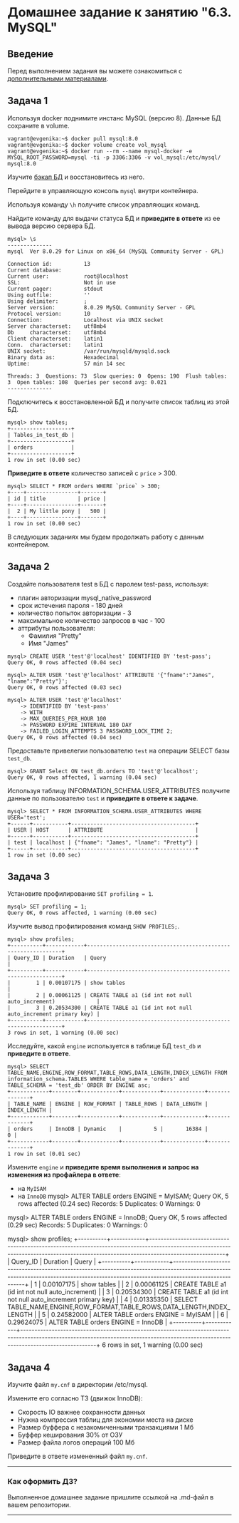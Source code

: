 # Домашнее задание к занятию "6.3. MySQL"

## Введение

Перед выполнением задания вы можете ознакомиться с 
[дополнительными материалами](https://github.com/netology-code/virt-homeworks/tree/master/additional/README.md).

## Задача 1

Используя docker поднимите инстанс MySQL (версию 8). Данные БД сохраните в volume.
```shell
vagrant@evgenika:~$ docker pull mysql:8.0
vagrant@evgenika:~$ docker volume create vol_mysql
vagrant@evgenika:~$ docker run --rm --name mysql-docker -e MYSQL_ROOT_PASSWORD=mysql -ti -p 3306:3306 -v vol_mysql:/etc/mysql/ mysql:8.0
```
Изучите [бэкап БД](https://github.com/netology-code/virt-homeworks/tree/master/06-db-03-mysql/test_data) и 
восстановитесь из него.

Перейдите в управляющую консоль `mysql` внутри контейнера.

Используя команду `\h` получите список управляющих команд.

Найдите команду для выдачи статуса БД и **приведите в ответе** из ее вывода версию сервера БД.
```shell
mysql> \s
--------------
mysql  Ver 8.0.29 for Linux on x86_64 (MySQL Community Server - GPL)

Connection id:          13
Current database:
Current user:           root@localhost
SSL:                    Not in use
Current pager:          stdout
Using outfile:          ''
Using delimiter:        ;
Server version:         8.0.29 MySQL Community Server - GPL
Protocol version:       10
Connection:             Localhost via UNIX socket
Server characterset:    utf8mb4
Db     characterset:    utf8mb4
Client characterset:    latin1
Conn.  characterset:    latin1
UNIX socket:            /var/run/mysqld/mysqld.sock
Binary data as:         Hexadecimal
Uptime:                 57 min 14 sec

Threads: 3  Questions: 73  Slow queries: 0  Opens: 190  Flush tables: 3  Open tables: 108  Queries per second avg: 0.021
--------------
```
Подключитесь к восстановленной БД и получите список таблиц из этой БД.
```shell
mysql> show tables;
+-------------------+
| Tables_in_test_db |
+-------------------+
| orders            |
+-------------------+
1 row in set (0.00 sec)
```
**Приведите в ответе** количество записей с `price` > 300.
```shell
mysql> SELECT * FROM orders WHERE `price` > 300;
+----+----------------+-------+
| id | title          | price |
+----+----------------+-------+
|  2 | My little pony |   500 |
+----+----------------+-------+
1 row in set (0.00 sec)
```
В следующих заданиях мы будем продолжать работу с данным контейнером.

## Задача 2

Создайте пользователя test в БД c паролем test-pass, используя:
- плагин авторизации mysql_native_password
- срок истечения пароля - 180 дней 
- количество попыток авторизации - 3 
- максимальное количество запросов в час - 100
- аттрибуты пользователя:
    - Фамилия "Pretty"
    - Имя "James"
```shell
mysql> CREATE USER 'test'@'localhost' IDENTIFIED BY 'test-pass';
Query OK, 0 rows affected (0.04 sec)

mysql> ALTER USER 'test'@'localhost' ATTRIBUTE '{"fname":"James", "lname":"Pretty"}';
Query OK, 0 rows affected (0.03 sec)

mysql> ALTER USER 'test'@'localhost'
    -> IDENTIFIED BY 'test-pass'
    -> WITH
    -> MAX_QUERIES_PER_HOUR 100
    -> PASSWORD EXPIRE INTERVAL 180 DAY
    -> FAILED_LOGIN_ATTEMPTS 3 PASSWORD_LOCK_TIME 2;
Query OK, 0 rows affected (0.04 sec)
```

Предоставьте привелегии пользователю `test` на операции SELECT базы `test_db`.
```shell
mysql> GRANT Select ON test_db.orders TO 'test'@'localhost';
Query OK, 0 rows affected, 1 warning (0.04 sec)
```

Используя таблицу INFORMATION_SCHEMA.USER_ATTRIBUTES получите данные по пользователю `test` и 
**приведите в ответе к задаче**.
```shell
mysql> SELECT * FROM INFORMATION_SCHEMA.USER_ATTRIBUTES WHERE USER='test';
+------+-----------+---------------------------------------+
| USER | HOST      | ATTRIBUTE                             |
+------+-----------+---------------------------------------+
| test | localhost | {"fname": "James", "lname": "Pretty"} |
+------+-----------+---------------------------------------+
1 row in set (0.00 sec)
```
## Задача 3

Установите профилирование `SET profiling = 1`.
```shell
mysql> SET profiling = 1;
Query OK, 0 rows affected, 1 warning (0.00 sec)
```
Изучите вывод профилирования команд `SHOW PROFILES;`.
```shell
mysql> show profiles;
+----------+------------+--------------------------------------------------------------+
| Query_ID | Duration   | Query                                                        |
+----------+------------+--------------------------------------------------------------+
|        1 | 0.00107175 | show tables                                                  |
|        2 | 0.00061125 | CREATE TABLE a1 (id int not null auto_increment)             |
|        3 | 0.20534300 | CREATE TABLE a1 (id int not null auto_increment primary key) |
+----------+------------+--------------------------------------------------------------+
3 rows in set, 1 warning (0.00 sec)
```

Исследуйте, какой `engine` используется в таблице БД `test_db` и **приведите в ответе**.
```shell
mysql> SELECT TABLE_NAME,ENGINE,ROW_FORMAT,TABLE_ROWS,DATA_LENGTH,INDEX_LENGTH FROM information_schema.TABLES WHERE table_name = 'orders' and  TABLE_SCHEMA = 'test_db' ORDER BY ENGINE asc;
+------------+--------+------------+------------+-------------+--------------+
| TABLE_NAME | ENGINE | ROW_FORMAT | TABLE_ROWS | DATA_LENGTH | INDEX_LENGTH |
+------------+--------+------------+------------+-------------+--------------+
| orders     | InnoDB | Dynamic    |          5 |       16384 |            0 |
+------------+--------+------------+------------+-------------+--------------+
1 row in set (0.01 sec)
```
Измените `engine` и **приведите время выполнения и запрос на изменения из профайлера в ответе**:
- на `MyISAM`
- на `InnoDB`
mysql> ALTER TABLE orders ENGINE = MyISAM;
Query OK, 5 rows affected (0.24 sec)
Records: 5  Duplicates: 0  Warnings: 0

mysql> ALTER TABLE orders ENGINE = InnoDB;
Query OK, 5 rows affected (0.29 sec)
Records: 5  Duplicates: 0  Warnings: 0

mysql> show profiles;
+----------+------------+--------------------------------------------------------------------------------------------------------------------------------------------------------------------------------------+
| Query_ID | Duration   | Query
                                    |
+----------+------------+--------------------------------------------------------------------------------------------------------------------------------------------------------------------------------------+
|        1 | 0.00107175 | show tables
                                    |
|        2 | 0.00061125 | CREATE TABLE a1 (id int not null auto_increment)
                                    |
|        3 | 0.20534300 | CREATE TABLE a1 (id int not null auto_increment primary key)
                                    |
|        4 | 0.01335350 | SELECT TABLE_NAME,ENGINE,ROW_FORMAT,TABLE_ROWS,DATA_LENGTH,INDEX_LENGTH 
                         <FROM information_schema.TABLES WHERE table_name = 'orders'> 
                         <and  TABLE_SCHEMA = 'test_db' ORDER BY ENGINE asc>                              |
|        5 | 0.24582000 | ALTER TABLE orders ENGINE = MyISAM
                                    |
|        6 | 0.29624075 | ALTER TABLE orders ENGINE = InnoDB
                                    |
+----------+------------+--------------------------------------------------------------------------------------------------------------------------------------------------------------------------------------+
6 rows in set, 1 warning (0.00 sec)
## Задача 4 

Изучите файл `my.cnf` в директории /etc/mysql.

Измените его согласно ТЗ (движок InnoDB):
- Скорость IO важнее сохранности данных
- Нужна компрессия таблиц для экономии места на диске
- Размер буффера с незакомиченными транзакциями 1 Мб
- Буффер кеширования 30% от ОЗУ
- Размер файла логов операций 100 Мб

Приведите в ответе измененный файл `my.cnf`.

---

### Как оформить ДЗ?

Выполненное домашнее задание пришлите ссылкой на .md-файл в вашем репозитории.

---
